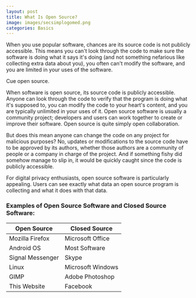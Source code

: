 ```yaml
---
layout: post
title: What Is Open Source?
image: images/secsimplogomed.png
categories: Basics
---
```


When you use popular software, chances are its source code is not publicly accessible. This means you can't look through the code to make sure the software is doing what it 
says it's doing (and not something nefarious like collecting extra data about you), you often can't modify the software, and you are limited in your uses of the software.

Cue open source.

When software is open source, its source code is publicly accessible. Anyone can look through the code to verify that the program is doing what it's supposed to, you can 
modify the code to your heart's content, and you are typically unlimited in your uses of it. Open source software is usually a community project; developers and users can
work together to create or improve their software. Open source is quite simply open collaboration.

But does this mean anyone can change the code on any project for malicious purposes? No, updates or modifications to the source code have to be approved by its authors, whether
those authors are a community of people or a company in charge of the project. And if something fishy did somehow manage to slip in, it would be quickly caught since the code
is publicly accessible.

For digital privacy enthusiasts, open source software is particularly appealing. Users can see exactly what data an open source program is collecting and what it does with
that data. 

### Examples of Open Source Software and Closed Source Software:

|Open Source      |  Closed Source    |
|-----------------|  -----------------|
|Mozilla Firefox  |  Microsoft Office |
|Android OS       |  Most Software    |
|Signal Messenger |  Skype            |
|Linux            |  Microsoft Windows|
|GIMP             |  Adobe Photoshop  |
|This Website     |  Facebook         |
